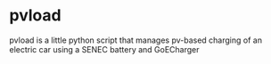 # pvload
pvload is a little python script that manages pv-based charging of an electric car using a SENEC battery and GoECharger
